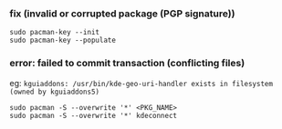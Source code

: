### fix \(invalid or corrupted package \(PGP signature\)\)
```warp-runnable-command
sudo pacman-key --init
sudo pacman-key --populate
```
### error\: failed to commit transaction \(conflicting files\)
eg\: `kguiaddons: /usr/bin/kde-geo-uri-handler exists in filesystem (owned by kguiaddons5)`
```warp-runnable-command
sudo pacman -S --overwrite '*' <PKG_NAME>
sudo pacman -S --overwrite '*' kdeconnect
```
